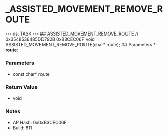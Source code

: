 # _ASSISTED_MOVEMENT_REMOVE_ROUTE

--- ns: TASK --- ## ASSISTED_MOVEMENT_REMOVE_ROUTE  // 0x3548536485DD792B 0xB3CEC06F void ASSISTED_MOVEMENT_REMOVE_ROUTE(char* route);   ## Parameters * **route**:

### Parameters
* const char* route

### Return Value
* void

### Notes
* AP Hash: 0x0xB3CEC06F
* Build: 811


